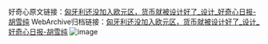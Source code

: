 好奇心原文链接：[匈牙利还没加入欧元区，货币就被设计好了_设计_好奇心日报-胡雪纯](https://www.qdaily.com/articles/6115.html)
WebArchive归档链接：[匈牙利还没加入欧元区，货币就被设计好了_设计_好奇心日报-胡雪纯](http://web.archive.org/web/20190623165942/https://www.qdaily.com/articles/6115.html)
![image](http://ww3.sinaimg.cn/large/007d5XDply1g3w9jfsgwzj30u03wl1kx)